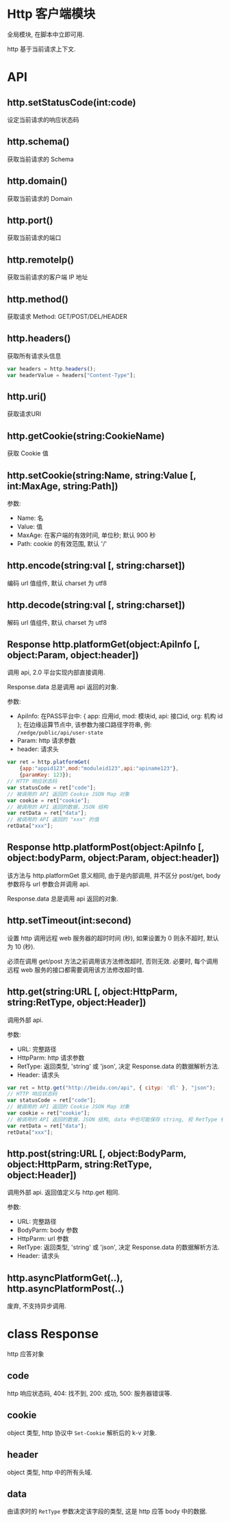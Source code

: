 # Http 客户端模块

全局模块, 在脚本中立即可用.

http 基于当前请求上下文.


# API

## http.setStatusCode(int:code)

设定当前请求的响应状态码

## http.schema()

获取当前请求的 Schema

## http.domain()

获取当前请求的 Domain

## http.port()

获取当前请求的端口

## http.remoteIp()

获取当前请求的客户端 IP 地址

## http.method()

获取请求 Method: GET/POST/DEL/HEADER

## http.headers()

获取所有请求头信息

```javascript
var headers = http.headers();
var headerValue = headers["Content-Type"];
```

## http.uri()

获取请求URI

## http.getCookie(string:CookieName)

获取 Cookie 值

## http.setCookie(string:Name, string:Value [, int:MaxAge, string:Path])

参数:

* Name: 名
* Value: 值
* MaxAge: 在客户端的有效时间, 单位秒; 默认 900 秒
* Path: cookie 的有效范围, 默认 '/'


## http.encode(string:val [, string:charset])

编码 url 值组件, 默认 charset 为 utf8

## http.decode(string:val [, string:charset])

解码 url 值组件, 默认 charset 为 utf8


## Response http.platformGet(object:ApiInfo [, object:Param, object:header])

调用 api, 2.0 平台实现内部直接调用.

Response.data 总是调用 api 返回的对象.

参数:

* ApiInfo: 在PASS平台中: { app: 应用id, mod: 模块id, api: 接口id, org: 机构 id }; 在边缘运算节点中, 该参数为接口路径字符串, 例: `/xedge/public/api/user-state`
* Param: http 请求参数
* header: 请求头

```javascript
var ret = http.platformGet(
    {app:"appid123",mod:"moduleid123",api:"apiname123"},
    {paramKey: 123});
// HTTP 响应状态码
var statusCode = ret["code"];
// 被调用的 API 返回的 Cookie JSON Map 对象
var cookie = ret["cookie"];
// 被调用的 API 返回的数据，JSON 结构	
var retData = ret["data"];
// 被调用的 API 返回的 "xxx" 的值
retData["xxx"];
```


## Response http.platformPost(object:ApiInfo [, object:bodyParm, object:Param, object:header])

该方法与 http.platformGet 意义相同, 由于是内部调用, 并不区分 post/get, body 参数将与 url 参数合并调用 api.

Response.data 总是调用 api 返回的对象.


## http.setTimeout(int:second)

设置 http 调用远程 web 服务器的超时时间 (秒), 如果设置为 0 则永不超时, 默认为 10 (秒).

必须在调用 get/post 方法之前调用该方法修改超时, 否则无效.
必要时, 每个调用远程 web 服务的接口都需要调用该方法修改超时值.


## http.get(string:URL [, object:HttpParm, string:RetType, object:Header])

调用外部 api.

参数:

* URL: 完整路径
* HttpParm: http 请求参数
* RetType: 返回类型, 'string' 或 'json', 决定 Response.data 的数据解析方法.
* Header: 请求头

```javascript
var ret = http.get("http://beidu.con/api", { cityp: 'dl' }, "json");
// HTTP 响应状态码
var statusCode = ret["code"];  
// 被调用的 API 返回的 Cookie JSON Map 对象
var cookie = ret["cookie"];
// 被调用的 API 返回的数据，JSON 结构, data 中也可能保存 string, 视 RetType 参数而定.
var retData = ret["data"];
retData["xxx"];
```


## http.post(string:URL [, object:BodyParm, object:HttpParm, string:RetType, object:Header])

调用外部 api. 返回值定义与 http.get 相同.

参数:

* URL: 完整路径
* BodyParm: body 参数
* HttpParm: url 参数
* RetType: 返回类型, 'string' 或 'json', 决定 Response.data 的数据解析方法.
* Header: 请求头


## http.asyncPlatformGet(..), http.asyncPlatformPost(..)

废弃, 不支持异步调用.


# class Response

http 应答对象

## code

http 响应状态码, 404: 找不到, 200: 成功, 500: 服务器错误等.

## cookie 

object 类型, http 协议中 `Set-Cookie` 解析后的 k-v 对象.

## header

object 类型, http 中的所有头域.

## data

由请求时的 `RetType` 参数决定该字段的类型, 这是 http 应答 body 中的数据.